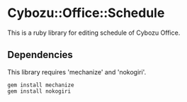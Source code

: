 Cybozu::Office::Schedule
========================

This is a ruby library for editing schedule of Cybozu Office.

Dependencies
------------

This library requires 'mechanize' and 'nokogiri'.

    gem install mechanize
    gem install nokogiri



